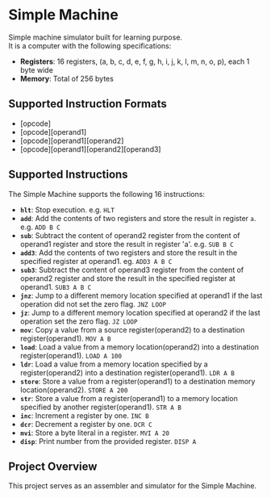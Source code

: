 # Simple Machine
Simple machine simulator built for learning purpose.  
It is a computer with the following specifications: 

- **Registers**: 16 registers, (a, b, c, d, e, f, g, h, i, j, k, l, m, n, o, p), each 1 byte wide
- **Memory**: Total of 256 bytes
## Supported Instruction Formats
- [opcode]
- [opcode][operand1]
- [opcode][operand1][operand2]
- [opcode][operand1][operand2][operand3]

## Supported Instructions

The Simple Machine supports the following 16 instructions:

- **`hlt`**: Stop execution. e.g. `HLT`
- **`add`**: Add the contents of two registers and store the result in register `a`. e.g. `ADD B C`
- **`sub`**: Subtract the content of operand2 register from the content of operand1 register and store the result in register 'a'. e.g. `SUB B C`
- **`add3`**: Add the contents of two registers and store the result in the specified register at operand1. eg. `ADD3 A B C`
- **`sub3`**: Subtract the content of operand3 register from the content of operand2 register and store the result in the specified register at operand1. `SUB3 A B C`
- **`jnz`**: Jump to a different memory location specified at operand1 if the last operation did not set the zero flag. `JNZ LOOP`
- **`jz`**: Jump to a different memory location specified at operand2 if the last operation set the zero flag. `JZ LOOP`
- **`mov`**: Copy a value from a source register(operand2) to a destination register(operand1). `MOV A B`
- **`load`**: Load a value from a memory location(operand2) into a destination register(operand1). `LOAD A 100`
- **`ldr`**: Load a value from a memory location specified by a register(operand2) into a destination register(operand1). `LDR A B`
- **`store`**: Store a value from a register(operand1) to a destination memory location(operand2). `STORE A 200`
- **`str`**: Store a value from a register(operand1) to a memory location specified by another register(operand1). `STR A B`
- **`inc`**: Increment a register by one. `INC B`
- **`dcr`**: Decrement a register by one. `DCR C`
- **`mvi`**: Store a byte literal in a register. `MVI A 20`
- **`disp`**: Print number from the provided register. `DISP A`

## Project Overview

This project serves as an assembler and simulator for the Simple Machine.

